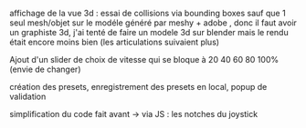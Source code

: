 affichage de la vue 3d : essai de collisions via bounding boxes sauf que 1 seul mesh/objet sur le modéle généré par meshy + adobe , donc il faut avoir un graphiste 3d, j'ai tenté de  faire un modele 3d sur blender mais le rendu était encore moins bien (les articulations suivaient plus)

Ajout d'un slider de choix de vitesse qui se bloque à 20 40 60 80 100% (envie de changer)

création des presets, enregistrement des presets en local, popup de validation

simplification du code fait avant -> via JS : les notches du joystick